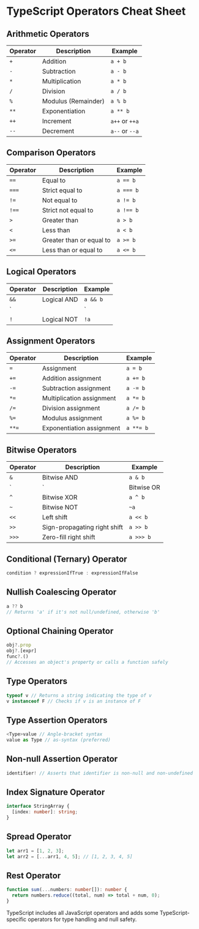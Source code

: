 # TypeScript Operators Cheat Sheet

## Arithmetic Operators

| Operator | Description           | Example     |
|----------|-----------------------|-------------|
| `+`      | Addition              | `a + b`     |
| `-`      | Subtraction           | `a - b`     |
| `*`      | Multiplication        | `a * b`     |
| `/`      | Division              | `a / b`     |
| `%`      | Modulus (Remainder)   | `a % b`     |
| `**`     | Exponentiation        | `a ** b`    |
| `++`     | Increment             | `a++` or `++a` |
| `--`     | Decrement             | `a--` or `--a` |

## Comparison Operators

| Operator | Description           | Example     |
|----------|-----------------------|-------------|
| `==`     | Equal to              | `a == b`    |
| `===`    | Strict equal to       | `a === b`   |
| `!=`     | Not equal to          | `a != b`    |
| `!==`    | Strict not equal to   | `a !== b`   |
| `>`      | Greater than          | `a > b`     |
| `<`      | Less than             | `a < b`     |
| `>=`     | Greater than or equal to | `a >= b`    |
| `<=`     | Less than or equal to | `a <= b`    |

## Logical Operators

| Operator | Description           | Example     |
|----------|-----------------------|-------------|
| `&&`     | Logical AND           | `a && b`    |
| `||`     | Logical OR            | `a || b`    |
| `!`      | Logical NOT           | `!a`        |

## Assignment Operators

| Operator | Description           | Example     |
|----------|-----------------------|-------------|
| `=`      | Assignment            | `a = b`     |
| `+=`     | Addition assignment   | `a += b`    |
| `-=`     | Subtraction assignment| `a -= b`    |
| `*=`     | Multiplication assignment | `a *= b`    |
| `/=`     | Division assignment   | `a /= b`    |
| `%=`     | Modulus assignment    | `a %= b`    |
| `**=`    | Exponentiation assignment | `a **= b`   |

## Bitwise Operators

| Operator | Description           | Example     |
|----------|-----------------------|-------------|
| `&`      | Bitwise AND           | `a & b`     |
| `|`      | Bitwise OR            | `a | b`     |
| `^`      | Bitwise XOR           | `a ^ b`     |
| `~`      | Bitwise NOT           | `~a`        |
| `<<`     | Left shift            | `a << b`    |
| `>>`     | Sign-propagating right shift | `a >> b`    |
| `>>>`    | Zero-fill right shift | `a >>> b`   |

## Conditional (Ternary) Operator

```typescript
condition ? expressionIfTrue : expressionIfFalse
```

## Nullish Coalescing Operator

```typescript
a ?? b
// Returns 'a' if it's not null/undefined, otherwise 'b'
```

## Optional Chaining Operator

```typescript
obj?.prop
obj?.[expr]
func?.()
// Accesses an object's property or calls a function safely
```

## Type Operators

```typescript
typeof v // Returns a string indicating the type of v
v instanceof F // Checks if v is an instance of F
```

## Type Assertion Operators

```typescript
<Type>value // Angle-bracket syntax
value as Type // as-syntax (preferred)
```

## Non-null Assertion Operator

```typescript
identifier! // Asserts that identifier is non-null and non-undefined
```

## Index Signature Operator

```typescript
interface StringArray {
  [index: number]: string;
}
```

## Spread Operator

```typescript
let arr1 = [1, 2, 3];
let arr2 = [...arr1, 4, 5]; // [1, 2, 3, 4, 5]
```

## Rest Operator

```typescript
function sum(...numbers: number[]): number {
  return numbers.reduce((total, num) => total + num, 0);
}
```

TypeScript includes all JavaScript operators and adds some TypeScript-specific operators for type handling and null safety.